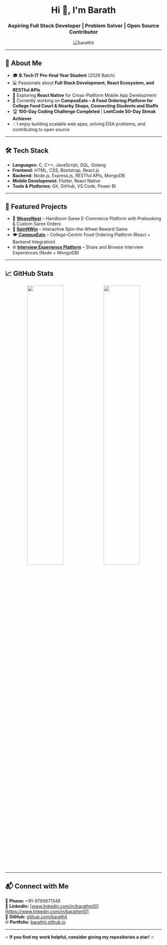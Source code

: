 <h1 align="center">Hi 👋, I'm Barath</h1>
<h3 align="center">Aspiring Full Stack Developer | Problem Solver | Open Source Contributor</h3>

<p align="center">
  <img src="https://komarev.com/ghpvc/?username=barathit&label=Profile%20Views&color=0e75b6&style=flat" alt="barathit" />
</p>

---

## 🚀 About Me

- 🎓 **B.Tech IT Pre-final Year Student** (2026 Batch)  
- 💻 Passionate about **Full Stack Development, React Ecosystem, and RESTful APIs**  
- 📱 Exploring **React Native** for Cross-Platform Mobile App Development  
- 🚀 Currently working on **CampusEats – A Food Ordering Platform for College Food Court & Nearby Shops, Connecting Students and Staffs**  
- 🏆 **100-Day Coding Challenge Completed** | **LeetCode 50-Day Streak Achiever**  
- 💡 I enjoy building scalable web apps, solving DSA problems, and contributing to open source  

---

## 🛠️ Tech Stack

- **Languages:** C, C++, JavaScript, SQL, Golang  
- **Frontend:** HTML, CSS, Bootstrap, React.js  
- **Backend:** Node.js, Express.js, RESTful APIs, MongoDB  
- **Mobile Development:** Flutter, React Native  
- **Tools & Platforms:** Git, GitHub, VS Code, Power BI  

---

## 📌 Featured Projects

- 🚀 [**WeaveNest**](https://github.com/barathit/weavenest) – Handloom Saree E-Commerce Platform with Prebooking & Custom Saree Orders  
- 🎯 [**SpinNWin**](https://github.com/barathit/spinnwin) – Interactive Spin-the-Wheel Reward Game  
- 🍽 [**CampusEats**](https://github.com/barathit/campuseats) – College-Centric Food Ordering Platform (React + Backend Integration)  
- 🌐 [**Interview Experience Platform**](https://github.com/barathit/interview-experience) – Share and Browse Interview Experiences (Node + MongoDB)  

---

## 📈 GitHub Stats

<p align="center">
  <img width="48%" src="https://github-readme-stats.vercel.app/api?username=barathit&show_icons=true&theme=radical" />
  <img width="48%" src="https://github-readme-streak-stats.herokuapp.com/?user=barathit&theme=radical" />
</p>

---

## 📬 Connect with Me  

📱 **Phone:** +91-9790671348  
🔗 **LinkedIn:** [www.linkedin.com/in/barathm10](https://www.linkedin.com/in/barathm10)  
🐙 **GitHub:** [github.com/barathit](https://github.com/barathit)  
🌐 **Portfolio:** [barathit.github.io]([https://barathit.github.io/](https://github.com/barathit))  

---

⭐ **If you find my work helpful, consider giving my repositories a star!** ⭐
